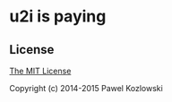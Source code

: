 # u2i is paying

## License

[The MIT License](http://opensource.org/licenses/MIT)

Copyright (c) 2014-2015 Pawel Kozlowski
